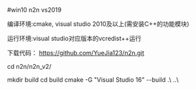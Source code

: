 #win10 n2n vs2019

编译环境:cmake, visual studio 2010及以上(需安装C++的功能模块)

运行环境:visual studio对应版本的vcredist++运行


下载代码：
https://github.com/YueJia123/n2n.git

cd n2n/n2n_v2/

mkdir build
cd build
cmake -G "Visual Studio 16" --build .\ ..\
